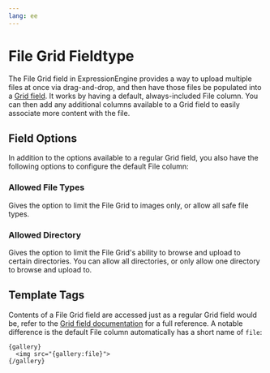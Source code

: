 ```yaml
---
lang: ee
---
```


<!--
    This source file is part of the open source project
    ExpressionEngine User Guide (https://github.com/ExpressionEngine/ExpressionEngine-User-Guide)

    @link      https://expressionengine.com/
    @copyright Copyright (c) 2003-2020, Packet Tide, LLC (https://packettide.com)
    @license   https://expressionengine.com/license Licensed under Apache License, Version 2.0
-->

# File Grid Fieldtype

The File Grid field in ExpressionEngine provides a way to upload multiple files at once via drag-and-drop, and then have those files be populated into a [Grid field](fieldtypes/grid.md). It works by having a default, always-included File column. You can then add any additional columns available to a Grid field to easily associate more content with the file.

## Field Options

In addition to the options available to a regular Grid field, you also have the following options to configure the default File column:

### Allowed File Types

Gives the option to limit the File Grid to images only, or allow all safe file types.

### Allowed Directory

Gives the option to limit the File Grid's ability to browse and upload to certain directories. You can allow all directories, or only allow one directory to browse and upload to.

## Template Tags

Contents of a File Grid field are accessed just as a regular Grid field would be, refer to the [Grid field documentation](fieldtypes/grid.md) for a full reference. A notable difference is the default File column automatically has a short name of `file`:

    {gallery}
      <img src="{gallery:file}">
    {/gallery}
